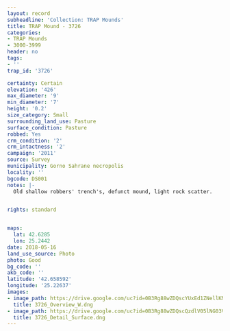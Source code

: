 ```yaml
---
layout: record
subheadline: 'Collection: TRAP Mounds'
title: TRAP Mound - 3726
categories:
- TRAP Mounds
- 3000-3999
header: no
tags:
- ''
trap_id: '3726'

certainty: Certain
elevation: '426'
max_diameter: '9'
min_diameter: '7'
height: '0.2'
size_category: Small
surrounding_land_use: Pasture
surface_condition: Pasture
robbed: Yes
crm_condition: '2'
crm_intactness: '2'
campaign: '2011'
source: Survey
municipality: Gorno Sahrane necropolis
locality: ''
bgcode: DS001
notes: |-
  Old shallow robbers' trench's, defunct mound, light rock scatter.


rights: standard


maps:
  lat: 42.6285
  lon: 25.2442
date: 2018-05-16
land_use_source: Photo
photo: Good
bg_code: ''
akb_code: ''
latitude: '42.658592'
longitude: '25.22637'
images:
- image_path: https://drive.google.com/uc?id=0B3Rg88wZDQscYUxEd1ZNellKMEk
  title: 3726_Overview_W.dng
- image_path: https://drive.google.com/uc?id=0B3Rg88wZDQscQzdlV05lNG03V1E
  title: 3726_Detail_Surface.dng
---
```

